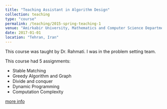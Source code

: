 ```yaml
---
title: "Teaching Assistant in Algorithm Design"
collection: teaching
type: "course"
permalink: /teaching/2015-spring-teaching-1
venue: "Amirkabir University, Mathematics and Computer Science Department"
date: 2017-01-01
location: "Tehran, Iran"
---
```


This course was taught by Dr. Rahmati. I was in the problem setting team. 

This course had 5 assignments:
* Stable Matching
* Greedy Algorithm and Graph
* Divide and conquer
* Dynamic Programming
* Computation Complexity

[more info](https://github.com/AliMorty/2017-spring-algorithm-design-TA)
